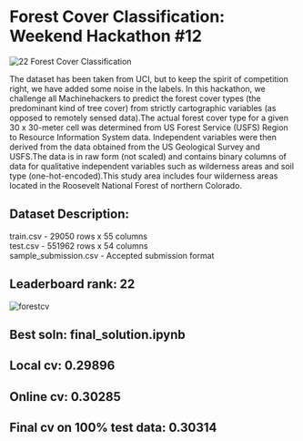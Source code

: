 # Forest Cover Classification: Weekend Hackathon #12


![22 Forest Cover Classification](https://user-images.githubusercontent.com/56091634/88070452-53360600-cb90-11ea-8099-8c5cd00952f6.jpg)


The dataset has been taken from UCI, but to keep the spirit of competition right, we have added some noise in the labels. In this hackathon, we challenge all Machinehackers to predict the forest cover types (the predominant kind of tree cover) from strictly cartographic variables (as opposed to remotely sensed data).The actual forest cover type for a given 30 x 30-meter cell was determined from US Forest Service (USFS) Region to Resource Information System data. Independent variables were then derived from the data obtained from the US Geological Survey and USFS.The data is in raw form (not scaled) and contains binary columns of data for qualitative independent variables such as wilderness areas and soil type (one-hot-encoded).This study area includes four wilderness areas located in the Roosevelt National Forest of northern Colorado.

## Dataset Description:

train.csv - 29050 rows x 55 columns  
test.csv - 551962 rows x 54 columns  
sample_submission.csv - Accepted submission format 

## Leaderboard rank: 22

![forestcv](https://user-images.githubusercontent.com/56091634/88075863-fdb12780-cb96-11ea-85d8-27596dd7d78f.png)

## Best soln: final_solution.ipynb

## Local cv: 0.29896

## Online cv: 0.30285

## Final cv on 100% test data: 0.30314
